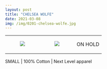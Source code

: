 ```yaml
---
layout: post
title: "CHELSEA WOLFE"
date: 2021-03-08
img: /img/0201-chelsea-wolfe.jpg
---
```




<table style="width:100%;"><tr><td style="vertical-align:top;">
      <figure class="tmblr-full" data-orig-height="2048" data-orig-width="1365" data-orig-src="https://concertshirts.netlify.app/shirts/0201/0201-01.jpg"><img src="https://64.media.tumblr.com/7903ca1370d7da9f5024eb388a64fcbe/f665d34ad994805e-94/s540x810/f5d83d6b53ec4e4c2973e5f7a1bf57181252640d.jpg" data-orig-height="2048" data-orig-width="1365" data-orig-src="https://concertshirts.netlify.app/shirts/0201/0201-01.jpg"/></figure></td>
    <td style="vertical-align:top;">
      <figure class="tmblr-full" data-orig-height="2048" data-orig-width="1365" data-orig-src="https://concertshirts.netlify.app/shirts/0201/0201-02.jpg"><img src="https://64.media.tumblr.com/a028fbb1b478707ffdd1aa99b2b2cf06/f665d34ad994805e-2a/s540x810/0ec12bf04da4a64c1a6bba048bff1ec954d1aa73.jpg" data-orig-height="2048" data-orig-width="1365" data-orig-src="https://concertshirts.netlify.app/shirts/0201/0201-02.jpg"/></figure></td><td class="sold-overlay"><p class="sold-text">ON HOLD</p></td>
  </tr></table><p>
  SMALL | 100% Cotton | Next Level apparel
</p>
